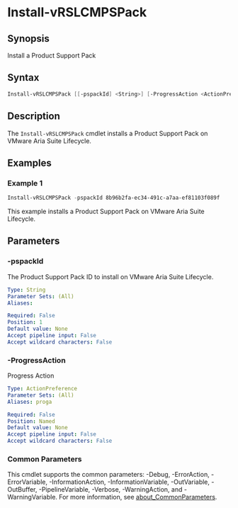# Install-vRSLCMPSPack

## Synopsis

Install a Product Support Pack

## Syntax

```powershell
Install-vRSLCMPSPack [[-pspackId] <String>] [-ProgressAction <ActionPreference>] [<CommonParameters>]
```

## Description

The `Install-vRSLCMPSPack` cmdlet installs a Product Support Pack on VMware Aria Suite Lifecycle.

## Examples

### Example 1

```powershell
Install-vRSLCMPSPack -pspackId 8b96b2fa-ec34-491c-a7aa-ef81103f089f
```

This example installs a Product Support Pack on VMware Aria Suite Lifecycle.

## Parameters

### -pspackId

The Product Support Pack ID to install on VMware Aria Suite Lifecycle.

```yaml
Type: String
Parameter Sets: (All)
Aliases:

Required: False
Position: 1
Default value: None
Accept pipeline input: False
Accept wildcard characters: False
```

### -ProgressAction

Progress Action

```yaml
Type: ActionPreference
Parameter Sets: (All)
Aliases: proga

Required: False
Position: Named
Default value: None
Accept pipeline input: False
Accept wildcard characters: False
```

### Common Parameters

This cmdlet supports the common parameters: -Debug, -ErrorAction, -ErrorVariable, -InformationAction, -InformationVariable, -OutVariable, -OutBuffer, -PipelineVariable, -Verbose, -WarningAction, and -WarningVariable. For more information, see [about_CommonParameters](http://go.microsoft.com/fwlink/?LinkID=113216).
